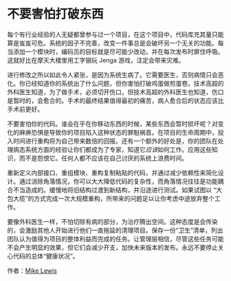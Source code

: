 # 不要害怕打破东西

每个有行业经验的人无疑都曾参与过一个项目，在这个项目中，代码库充其量只能算是岌岌可危。系统的因子不完善，改变一件事总是会破坏另一个无关的功能。每当添加一个模块时，编码员的目标就是尽可能少改动，并在每次发布时屏住呼吸。这就好比在摩天大楼里用工字钢玩 Jenga 游戏，注定会带来灾难。

进行修改之所以如此令人紧张，是因为系统生病了。它需要医生，否则病情只会恶化。你已经知道你的系统出了什么问题，但你害怕打破鸡蛋做煎蛋卷。技术高超的外科医生知道，为了做手术，必须切开伤口，但技术高超的外科医生也知道，伤口是暂时的，会愈合的。手术的最终结果值得最初的痛苦，病人愈合后的状态应该比手术前更好。

不要害怕你的代码。谁会在乎在你移动东西的时候，某些东西会暂时损坏呢？对变化的麻痹恐惧是导致你的项目陷入这种状态的罪魁祸首。在项目的生命周期中，投入时间进行重构将为自己带来数倍的回报。还有一个额外的好处是，你的团队在处理病态系统方面的经验让你们都成为了专家，知道它*应该*如何工作。应用这些知识，而不是怨恨它。任何人都不应该在自己讨厌的系统上浪费时间。

重新定义内部接口、重组模块、重构复制粘贴的代码，并通过减少依赖性来简化设计。通过消除角落情况，你可以大大降低代码的复杂性，而角落情况往往是功能耦合不当造成的。缓慢地将旧结构过渡到新结构，并沿途进行测试。如果试图以 “大包大揽”的方式完成一次大规模重构，所带来的问题足以让你考虑中途放弃整个工作。

要像外科医生一样，不怕切除有病的部分，为治疗腾出空间。这种态度是会传染的，会激励其他人开始进行他们一直拖延的清理项目。保存一份“卫生”清单，列出团队认为值得为项目的整体利益而完成的任务。让管理层相信，尽管这些任务可能不会产生明显的效果，但它们会减少开支，加快未来版本的发布。永远不要停止关心代码的总体“健康状况”。

作者：[Mike Lewis](http://programmer.97things.oreilly.com/wiki/index.php/Mike_Lewis)